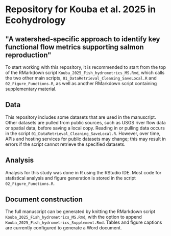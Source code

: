 # Repository for Kouba et al. 2025 in Ecohydrology
## "A watershed-specific approach to identify key functional flow metrics supporting salmon reproduction"

To start working with this repository, it is recommended to start from the top of the RMarkdown script `Kouba_2025_Fish_hydrometrics_MS.Rmd`, which calls the two other main scripts, `01_DataRetrieval_Cleaning_SaveLocal.R` and `02_Figure_Functions.R`, as well as another RMarkdown script containing supplementary material. 

## Data

This repository includes some datasets that are used in the manuscript. Other datasets are pulled from public sources, such as USGS river flow data or spatial data, before saving a local copy. Reading in or pulling data occurs in the script `01_DataRetrieval_Cleaning_SaveLocal.R`.  However, over time, APIs and hosting services for public datasets may change; this may result in errors if the script cannot retrieve the specified datasets.

## Analysis

Analysis for this study was done in R using the RStudio IDE. Most code for statistical analysis and figure generation is stored in the script `02_Figure_Functions.R`.

## Document construction

The full manuscript can be generated by knitting the RMarkdown script `Kouba_2025_Fish_hydrometrics_MS.Rmd`, with the option to append `Kouba_2025_Fish_hydrometrics_Supplement.Rmd`. Tables and figure captions are currently configured to generate a Word document.

